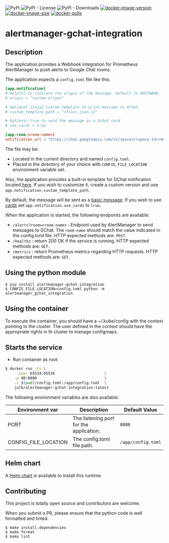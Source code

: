 ![PyPI](https://img.shields.io/pypi/v/alertmanager-gchat-integration)
![PyPI - License](https://img.shields.io/pypi/l/alertmanager-gchat-integration)
![PyPI - Downloads](https://img.shields.io/pypi/dm/alertmanager-gchat-integration)
[![docker-image-version](https://img.shields.io/docker/v/julb/alertmanager-gchat-integration.svg?sort=semver)](https://hub.docker.com/r/julb/alertmanager-gchat-integration)
[![docker-image-size](https://img.shields.io/docker/image-size/julb/alertmanager-gchat-integration.svg?sort=semver)](https://hub.docker.com/r/julb/alertmanager-gchat-integration)
[![docker-pulls](https://img.shields.io/docker/pulls/julb/alertmanager-gchat-integration.svg)](https://hub.docker.com/r/julb/alertmanager-gchat-integration)

# alertmanager-gchat-integration

## Description

The application provides a Webhook integration for Prometheus AlertManager to push alerts to Google Chat rooms.

The application expects a `config.toml` file like this:

```toml
[app.notification]
# Helpful to indicate the origin of the message. Default to HOSTNAME.
# origin = "custom-origin"

# Optional Jinja2 custom template to print message to GChat.
# custom_template_path = "<file>.json.j2"

# Optional true to send the message as a Gchat card
# use_cards = true

[app.room.<room-name>]
notification_url = "https://chat.googleapis.com/v1/spaces/<space-id>/messages?key=<key>&token=<token>&threadKey=<threadId>"
```

The file may be:

- Located in the current directory and named `config.toml`.
- Placed in the directory of your choice with `CONFIG_FILE_LOCATION` environment variable set.

Also, the application provides a built-in template for GChat notification located [here](./alertmanager_gchat_integration/default-notification-template.json.j2).
If you wish to customize it, create a custom version and use `app.notification.custom_template_path`.

By default, the message will be sent as a [basic message](https://developers.google.com/hangouts/chat/reference/message-formats/basic).
If you wish to use [cards](https://developers.google.com/hangouts/chat/reference/message-formats/cards) set `app.notification.use_cards` to `true`.

When the application is started, the following endpoints are available:

- `/alerts?room=<room-name>` : Endpoint used by AlertManager to send messages to GChat. The `room-name` should match the value indicated in the config.toml file. HTTP expected methods are: `POST`.
- `/healthz` : return 200 OK if the service is running. HTTP expected methods are: `GET`.
- `/metrics` : return Prometheus metrics regarding HTTP requests. HTTP expected methods are: `GET`.

## Using the python module

```
$ pip install alertmanager-gchat-integration
$ CONFIG_FILE_LOCATION=config.toml python -m alertmanager_gchat_integration
```

## Using the container

To execute the container, you should have a ~/.kube/config with the context pointing to the cluster.
The user defined in the context should have the appropriate rights in th cluster to manage configmaps.

## Starts the service

- Run container as root:

```bash
$ docker run -ti \
    --user 65534:65534                      \
    -p 80:8080                              \
    -v $(pwd)/config.toml:/app/config.toml  \
    julb/alertmanager-gchat-integration:latest
```

The following environment variables are also available:

| Environment var      | Description                             | Default Value      |
| -------------------- | --------------------------------------- | ------------------ |
| PORT                 | The listening port for the application. | `8080`             |
| CONFIG_FILE_LOCATION | The config.toml file path.              | `/app/config.toml` |

## Helm chart

A [Helm chart](https://github.com/julb/helm-charts/blob/main/julb/alertmanager-gchat-integration/README.md) is available to install this runtime.

## Contributing

This project is totally open source and contributors are welcome.

When you submit a PR, please ensure that the python code is well formatted and linted.

```
$ make install.dependencies
$ make format
$ make lint
```
